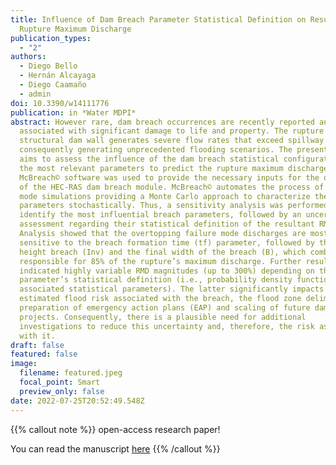 ```yaml
---
title: Influence of Dam Breach Parameter Statistical Definition on Resulting
  Rupture Maximum Discharge
publication_types:
  - "2"
authors:
  - Diego Bello
  - Hernán Alcayaga
  - Diego Caamaño
  - admin
doi: 10.3390/w14111776
publication: in *Water MDPI*
abstract: However rare, dam breach occurrences are recently reported and
  associated with significant damage to life and property. The rupture of the
  structural dam wall generates severe flow rates that exceed spillway capacity
  consequently generating unprecedented flooding scenarios. The present research
  aims to assess the influence of the dam breach statistical configuration on
  the most relevant parameters to predict the rupture maximum discharge (RMD).
  McBreach© software was used to provide the necessary inputs for the operation
  of the HEC-RAS dam breach module. McBreach© automates the process of batch
  mode simulations providing a Monte Carlo approach to characterize the breach
  parameters stochastically. Thus, a sensitivity analysis was performed to
  identify the most influential breach parameters, followed by an uncertainty
  assessment regarding their statistical definition of the resultant RMD.
  Analysis showed that the overtopping failure mode discharges are most
  sensitive to the breach formation time (tf) parameter, followed by the final
  height breach (Inv) and the final width of the breach (B), which combined are
  responsible for 85% of the rupture’s maximum discharge. Further results
  indicated highly variable RMD magnitudes (up to 300%) depending on the breach
  parameter’s statistical definition (i.e., probability density function and
  associated statistical parameters). The latter significantly impacts the
  estimated flood risk associated with the breach, the flood zone delimitation,
  preparation of emergency action plans (EAP) and scaling of future dam
  projects. Consequently, there is a plausible need for additional
  investigations to reduce this uncertainty and, therefore, the risk associated
  with it.
draft: false
featured: false
image:
  filename: featured.jpeg
  focal_point: Smart
  preview_only: false
date: 2022-07-25T20:52:49.548Z
---
```

{{% callout note %}}
open-access research paper! 

You can read the manuscript [here](https://doi.org/10.3390/w14111776)
{{% /callout %}}